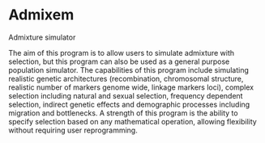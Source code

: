 Admixem
==========

Admixture simulator

The aim of this program is to allow users to simulate admixture with selection, but this program can also be used as a general purpose population simulator. The capabilities of this program include simulating realistic genetic architectures (recombination, chromosomal structure, realistic number of markers genome wide, linkage markers loci), complex selection including natural and sexual selection, frequency dependent selection, indirect genetic effects and demographic processes including migration and bottlenecks. A strength of this program is the ability to specify selection based on any mathematical operation, allowing flexibility without requiring user reprogramming. 

